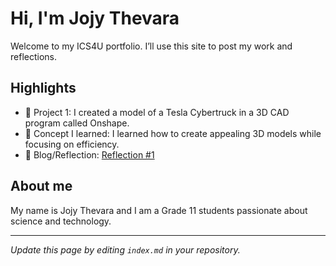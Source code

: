 # Hi, I'm Jojy Thevara
Welcome to my ICS4U portfolio. I’ll use this site to post my work and reflections.

## Highlights
- 🔧 Project 1: I created a model of a Tesla Cybertruck in a 3D CAD program called Onshape.
- 🧠 Concept I learned: I learned how to create appealing 3D models while focusing on efficiency. 
- 📝 Blog/Reflection: [Reflection #1](./posts/first_reflection.md)

## About me
My name is Jojy Thevara and I am a Grade 11 students passionate about science and technology.

---
*Update this page by editing `index.md` in your repository.*
